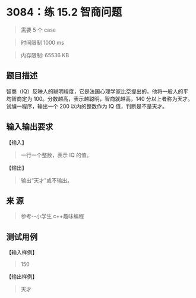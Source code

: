 # 3084：练 15.2 智商问题

> 需要 5 个 case

> 时间限制 1000 ms

> 内存限制: 65536 KB

## 题目描述

智商（IQ）反映人的聪明程度，它是法国心理学家比奈提出的。他将一般人的平均智商定为 100。分数越高，表示越聪明，智商就越高，140 分以上者称为天才。试编一程序，输出一个 200 以内的整数作为 IQ 值，判断是不是天才。

## 输入输出要求

【输入】

> 一行一个整数，表示 IQ 的值。

【输出】

> 输出“天才”或不输出。

## 来 源

> 参考--小学生 c++趣味编程

## 测试用例

【输入样例】

> 150

【输出样例】

> 天才
